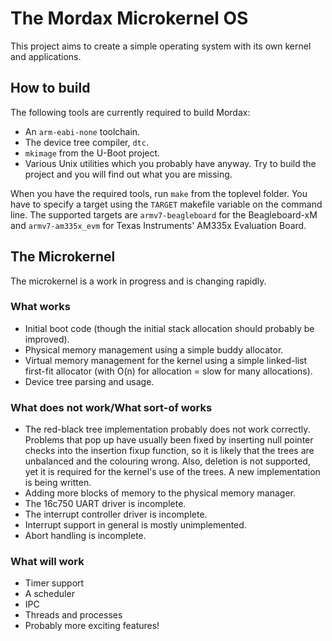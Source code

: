 The Mordax Microkernel OS
=========================

This project aims to create a simple operating system with its own kernel and applications.

How to build
------------

The following tools are currently required to build Mordax:
* An `arm-eabi-none` toolchain.
* The device tree compiler, `dtc`.
* `mkimage` from the U-Boot project.
* Various Unix utilities which you probably have anyway. Try to build the project and you will find out what you are missing.

When you have the required tools, run `make` from the toplevel folder. You have to specify a target using the `TARGET` makefile variable on the command line. The supported targets are `armv7-beagleboard` for the Beagleboard-xM and `armv7-am335x_evm` for Texas Instruments' AM335x Evaluation Board.

The Microkernel
---------------

The microkernel is a work in progress and is changing rapidly.

### What works

* Initial boot code (though the initial stack allocation should probably be improved).
* Physical memory management using a simple buddy allocator.
* Virtual memory management for the kernel using a simple linked-list first-fit allocator (with O(n) for allocation = slow for many allocations).
* Device tree parsing and usage.

### What does not work/What sort-of works
* The red-black tree implementation probably does not work correctly. Problems that pop up have usually been fixed by inserting null pointer checks into the insertion fixup function, so it is likely that the trees are unbalanced and the colouring wrong. Also, deletion is not supported, yet it is required for the kernel's use of the trees. A new implementation is being written.
* Adding more blocks of memory to the physical memory manager.
* The 16c750 UART driver is incomplete.
* The interrupt controller driver is incomplete.
* Interrupt support in general is mostly unimplemented.
* Abort handling is incomplete.

### What will work

* Timer support
* A scheduler
* IPC
* Threads and processes
* Probably more exciting features!

